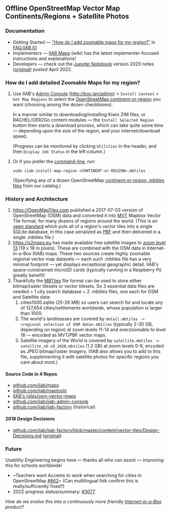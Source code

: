 ## Offline OpenStreetMap Vector Map Continents/Regions + Satellite Photos

### Documentation

- Getting Started — ["How do I add zoomable maps for my region?"](https://wiki.iiab.io/go/FAQ#How_do_I_add_zoomable_maps_for_my_region%3F) in [FAQ.IIAB.IO](https://wiki.iiab.io/go/FAQ)
- Implementers — [IIAB Maps](https://github.com/iiab/iiab/wiki/IIAB-Maps) (wiki) has the latest implementer-focused instructions and explanations!
- Developers — check out the [Jupyter Notebook](https://github.com/iiab/maps/blob/master/osm-source/jupyter-code/maps.ipynb) version 2020 notes ([original](https://github.com/georgejhunt/maps/blob/maps7.3/osm-source/jupyter-code/maps.ipynb)) posted April 2022.

### How do I add detailed Zoomable Maps for my region?

1. Use IIAB's [Admin Console](https://wiki.iiab.io/go/FAQ#What_are_the_default_passwords?) (http://box.lan/admin) > `Install Content` > `Get Map Regions` to select the [OpenStreetMap continent-or-region](https://github.com/iiab/iiab/issues/3111#issuecomment-1101975788) you want (choosing among the dozen checkboxes).

   In a manner similar to downloading/installing Kiwix ZIM files, or RACHEL/OER2Go content modules &mdash; the `Install Selected Region` button then starts a download process, which can take quite some time &mdash; depending upon the size of the region, and your internet/download speed.

   (Progress can be monitored by clicking `Utilities` in the header, and then `Display Job Status` in the left column.)

2. Or if you prefer the [command-line](https://github.com/iiab/maps/blob/master/osm-source/pages/viewer/scripts/iiab-install-map-region), run:

   `sudo iiab-install-map-region <CONTINENT-or-REGION>.mbtiles`

   (Specifying any of a dozen OpenStreetMap [continent-or-region .mbtiles files](https://github.com/iiab/iiab/wiki/IIAB-Maps#where-are-iiab-maps-stored) from our catalog.)

### History and Architecture

1. https://OpenMapTiles.com published a 2017-07-03 version of OpenStreetMap (OSM) data and converted it into [MVT](https://www.mapbox.com/vector-tiles/) Mapbox Vector Tile format, for many dozens of regions around the world.  (This is an [open standard](https://www.mapbox.com/vector-tiles/specification/) which puts all of a region's vector tiles into a single SQLite database, in this case serialized as [PBF](https://wiki.openstreetmap.org/wiki/PBF_Format) and then delivered in a single .mbtiles file.)
2. https://s2maps.eu has made available free satellite images to [zoom level 13](https://wiki.openstreetmap.org/wiki/Zoom_levels) (19 x 19 m pixels).  These are combined with the OSM data in Internet-in-a-Box (IIAB) maps.  These two sources create highly zoomable regional vector map datasets &mdash; each such .mbtiles file has a very minimal footprint &mdash; yet displays exceptional geographic detail.  IIAB's space-constrained microSD cards (typically running in a Raspberry Pi) greatly benefit!
3. Thankfully the [MBTiles](https://github.com/mapbox/mbtiles-spec) file format can be used to store either bitmap/raster tilesets or vector tilesets.  So 3 essential data files are needed = 1 city search database + 2 .mbtiles files, one each for OSM and Satellite data:
   1. cities1000.sqlite (25-26 MB) so users can search for and locate any of 127,654 cities/settlements worldwide, whose population is larger than 1000.
   2. The world's landmasses are covered by `detail.mbtiles -> <regional selection of OSM data>.mbtiles` (typically 2-30 GB, depending on region) at zoom levels 11-14 and overzoomable to level 18 — encoded as MVT/PBF vector maps.
   3. Satellite imagery of the World is covered by `satellite.mbtiles -> satellite_z0-z9_2020.mbtiles` (1.2 GB) at zoom levels 0-9, encoded as JPEG bitmap/raster imagery.  (IIAB also allows you to add to this file, supplementing it with satellite photos for specific regions you care about most.)

#### Source Code in 4 Repos

  - [github.com/iiab/maps](https://github.com/iiab/maps)
  - [github.com/iiab/maptools](https://github.com/iiab/maptools)
  - [IIAB's roles/osm-vector-maps](https://github.com/iiab/iiab/tree/master/roles/osm-vector-maps)
  - [github.com/iiab/iiab-admin-console](https://github.com/iiab/iiab-admin-console/search?q=osm)
  - [github.com/iiab/iiab-factory](https://github.com/iiab/iiab-factory/search?q=osm) (historical)

#### 2018 Design Decisions

  - [github.com/iiab/iiab-factory/blob/master/content/vector-tiles/Design-Decisions.md](https://github.com/iiab/iiab-factory/blob/master/content/vector-tiles/Design-Decisions.md) ([original](https://github.com/georgejhunt/iiab-factory/blob/vector-maps/content/vector-tiles/Design-Decisions.md))

### Future

Usability Engineering begins here &mdash; thanks all who can assist &mdash; improving this for schools worldwide!
  - ~Teachers want Accents to work when searching for cities in OpenStreetMap [#662](https://github.com/iiab/iiab/issues/662)~ (Can multilingual folk confirm this is really/sufficiently fixed?)
  - 2022 progress status/summary: [#3077](https://github.com/iiab/iiab/issues/3077)

_How do we evolve this into a continuously more friendly [Internet-in-a-Box](https://internet-in-a-box.org/) product?_
